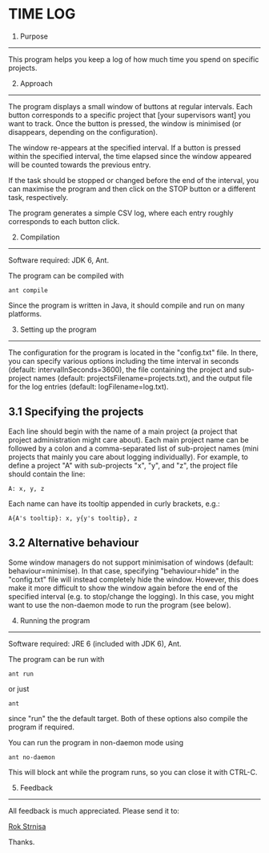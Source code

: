 TIME LOG
========

1. Purpose
----------
This program helps you keep a log of how much time you spend on specific
projects.

2. Approach
-----------
The program displays a small window of buttons at regular intervals. Each button
corresponds to a specific project that [your supervisors want] you want to
track. Once the button is pressed, the window is minimised (or disappears,
depending on the configuration).

The window re-appears at the specified interval. If a button is pressed within
the specified interval, the time elapsed since the window appeared will be
counted towards the previous entry.

If the task should be stopped or changed before the end of the interval, you can
maximise the program and then click on the STOP button or a different task,
respectively.

The program generates a simple CSV log, where each entry roughly corresponds to
each button click.

2. Compilation
--------------
Software required: JDK 6, Ant.

The program can be compiled with

    ant compile

Since the program is written in Java, it should compile and run on many
platforms.

3. Setting up the program
-------------------------
The configuration for the program is located in the "config.txt" file. In there,
you can specify various options including the time interval in seconds (default:
intervalInSeconds=3600), the file containing the project and sub-project names
(default: projectsFilename=projects.txt), and the output file for the log
entries (default: logFilename=log.txt).

3.1 Specifying the projects
---------------------------
Each line should begin with the name of a main project (a project that project
administration might care about). Each main project name can be followed by a
colon and a comma-separated list of sub-project names (mini projects that
mainly you care about logging individually). For example, to define a project
"A" with sub-projects "x", "y", and "z", the project file should contain the
line:

    A: x, y, z

Each name can have its tooltip appended in curly brackets, e.g.:

    A{A's tooltip}: x, y{y's tooltip}, z

3.2 Alternative behaviour
-------------------------
Some window managers do not support minimisation of windows (default:
behaviour=minimise). In that case, specifying "behaviour=hide" in the
"config.txt" file will instead completely hide the window. However, this does
make it more difficult to show the window again before the end of the specified
interval (e.g. to stop/change the logging). In this case, you might want to use
the non-daemon mode to run the program (see below).

4. Running the program
----------------------
Software required: JRE 6 (included with JDK 6), Ant.

The program can be run with

    ant run

or just

    ant

since "run" the the default target. Both of these options also compile the
program if required.

You can run the program in non-daemon mode using

    ant no-daemon

This will block ant while the program runs, so you can close it with CTRL-C.

5. Feedback
-----------
All feedback is much appreciated. Please send it to:

  [Rok Strnisa](mailto:rok.strnisa@citrix.com "rok.strnisa@citrix.com")

Thanks.
